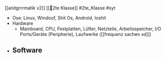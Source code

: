 [[anitgrrrmatik v2]] [[🥲2te Klasse]] #2te_Klasse #syt 

- Ose: Linux, Windoof, Shit Os, Android, Ioshit
- Hardware
	- Mainboard, CPU, Festplatten, Lüfter, Netzteile, Arbeitsspeicher, I/O Ports/Geräte (Peripherie), Laufwerke ([[frequenz sachen xd]])  
- Software
	- 